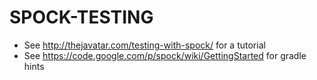 SPOCK-TESTING
=============

* See <http://thejavatar.com/testing-with-spock/> for a tutorial
* See <https://code.google.com/p/spock/wiki/GettingStarted> for gradle hints
